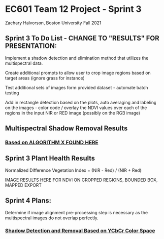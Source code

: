 # EC601 Team 12 Project - Sprint 3
Zachary Halvorson, Boston University Fall 2021

## Sprint 3 To Do List - CHANGE TO "RESULTS" FOR PRESENTATION:

Implement a shadow detection and elimination method that utilizes the multispectral data.

Create additional prompts to allow user to crop image regions based on target areas (ignore grass for instance)

Test additional sets of images form provided dataset - automate batch testing

Add in rectangle detection based on the plots, auto averaging and labeling on the images - color code / overlay the NDVI values over each of the regions in the input NIR or RED image (possibly on the RGB image)


## Multispectral Shadow Removal Results

### [Based on ALGORITHM X FOUND HERE](https://www.google.com/)

## Sprint 3 Plant Health Results

Normalized Difference Vegetation Index = (NIR - Red) / (NIR + Red)


IMAGE RESULTS HERE FOR NDVI ON CROPPED REGIONS, BOUNDED BOX, MAPPED EXPORT

## Sprint 4 Plans:

Determine if image alignment pre-processing step is necessary as the multispectral images do not overlap perfectly.


### [Shadow Detection and Removal Based on YCbCr Color Space](https://github.com/mykhailo-mostipan/shadow-removal)